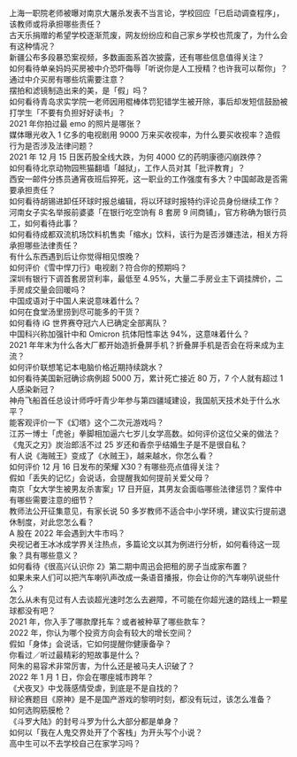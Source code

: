 上海一职院老师被曝对南京大屠杀发表不当言论，学校回应「已启动调查程序」，该教师或将承担哪些责任？  
古天乐捐赠的希望学校逐渐荒废，网友纷纷应和自己家乡学校也荒废了，为什么会有这种情况？  
新疆公布多段暴恐案视频，多数画面系首次披露，还有哪些信息值得关注？  
如何看待单亲妈妈买房被中介恐吓侮辱「听说你是人工授精？也许我可以帮你」？通过中介买房有哪些坑需要注意？  
摆拍和滤镜制造出来的美，是「假」吗？  
如何看待青岛求实学院一老师因用棍棒体罚犯错学生被开除，事后却发短信鼓励被打学生「不要有负担好好读书」？  
2021 年你拍过最 emo 的照片是哪张？  
媒体曝光收入 1 亿多的电视剧用 9000 万来买收视率，为什么要买收视率？造假行为是否涉及法律问题？  
2021 年 12 月 15 日医药股全线大跌，为何 4000 亿的药明康德闪崩跌停？  
如何看待北京动物园熊猫翻墙「越狱」，工作人员对其「批评教育」？  
西安一邮件分拣员通宵夜班后猝死，这一职业的工作强度有多大？中国邮政是否需要承担责任？  
如何看待胡锡进卸任环球时报总编辑，将以环球时报特约评论员身份继续工作？  
河南女子实名举报前婆婆「在银行吃空饷有 8 套房 9 间商铺」，官方称确为银行员工，如何看待此事？  
如何看待成都双流机场饮料机售卖「缩水」饮料，该行为是否涉嫌违法，相关方将承担哪些法律责任？  
有什么东西遇到后让你觉得相见恨晚？  
如何评价《雪中悍刀行》电视剧？符合你的预期吗？  
深圳有银行下调首套房贷利率，最低至 4.95%，大量二手房业主下调挂牌价，二手房成交量会回暖吗？  
中国成语对于中国人来说意味着什么？  
如何在食堂汤里捞到尽可能多的干货？  
如何看待 iG 世界赛夺冠六人已确定全部离队？  
中国科兴称加强针中和 Omicron 抗体阳性率达 94%，这意味着什么？  
2021 年年末为什么各大厂都开始造折叠屏手机？折叠屏手机是否会在将来成为主流？  
如何评价联想笔记本电脑价格近期持续跳水？  
如何看待美国新冠确诊病例超 5000 万，累计死亡接近 80 万，7 个人就有超过 1 人感染新冠？  
神舟飞船首任总设计师呼吁青少年参与第四疆域建设，我国航天技术处于什么水平？  
能客观评价一下《幻塔》这个二次元游戏吗？  
江苏一博士「虎爸」拳脚相加逼六七岁儿女学高数。如何评价这位父亲的做法？  
《鬼灭之刃》炭治郎活不过 25 岁还和香奈乎结婚生子是不是很自私？  
有人说《海贼王》变成了《水贼王》，越来越水，你怎么看？  
如何评价 12 月 16 日发布的荣耀 X30？有哪些亮点值得关注？  
假如「丢失的记忆」会说话，会提醒我如何提前关爱父母？  
南京「女大学生被男友杀害案」17 日开庭，其男友会面临哪些法律惩罚？案件中有哪些需要注意的细节？  
教师法公开征集意见，有家长说 50 多岁教师不适合中小学环境，建议实行提前退休制度，对此您怎么看？  
A 股在 2022 年会遇到大牛市吗？  
央视记者王冰冰成学界关注热点，多篇论文以其为例进行分析，如何看待这一现象？具有哪些意义？  
如何看待《很高兴认识你 2》第二期中周迅会把租的房子当成家布置？  
如果未来人们可以把汽车喇叭声改成一条语音播报，你会让你的汽车喇叭说些什么？  
怎么从未有见过有人去谈超光速时怎么去避障，不可能在你超光速的路线上一颗星球都没有吧？  
2021 年，你入手了哪款摩托车？或者被种草了哪些款车？  
2022 年，你认为哪个投资方向会有较大的增长空间？  
假如「身体」会说话，它如何提醒你健康备孕？  
你看过／听过最精彩的短故事是什么？  
阿朱的易容术非常厉害，为什么还是被马夫人识破了？  
2022 年 1 月 1 日，你会在哪座城市跨年？  
《犬夜叉》中戈薇感情受虐，到底是不是自找的？  
辩论赛题目《原神》是不是国产游戏的黎明时刻，都没有玩过，该怎么准备？  
如何选购筋膜枪？  
《斗罗大陆》的封号斗罗为什么大部分都是单身？  
如何以「我在人鬼交界处开了个客栈」为开头写个小说？  
高中生可以不去学校自己在家学习吗？  
